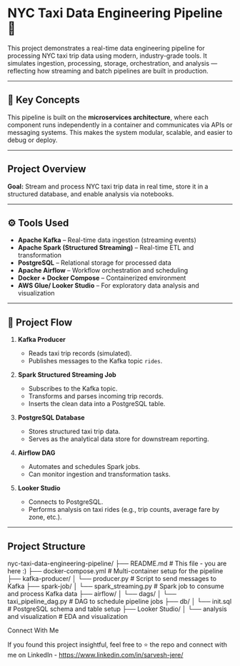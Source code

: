 # NYC Taxi Data Engineering Pipeline 🚖

This project demonstrates a real-time data engineering pipeline for processing NYC taxi trip data using modern, industry-grade tools. It simulates ingestion, processing, storage, orchestration, and analysis — reflecting how streaming and batch pipelines are built in production.

---

## 📌 Key Concepts

This pipeline is built on the **microservices architecture**, where each component runs independently in a container and communicates via APIs or messaging systems. This makes the system modular, scalable, and easier to debug or deploy.

---

##  Project Overview

**Goal:** Stream and process NYC taxi trip data in real time, store it in a structured database, and enable analysis via notebooks.

---

## ⚙️ Tools Used

- **Apache Kafka** – Real-time data ingestion (streaming events)
- **Apache Spark (Structured Streaming)** – Real-time ETL and transformation
- **PostgreSQL** – Relational storage for processed data
- **Apache Airflow** – Workflow orchestration and scheduling
- **Docker + Docker Compose** – Containerized environment
- **AWS Glue/ Looker Studio** – For exploratory data analysis and visualization

---

## 🔄 Project Flow

1. **Kafka Producer**
   - Reads taxi trip records (simulated).
   - Publishes messages to the Kafka topic `rides`.

2. **Spark Structured Streaming Job**
   - Subscribes to the Kafka topic.
   - Transforms and parses incoming trip records.
   - Inserts the clean data into a PostgreSQL table.

3. **PostgreSQL Database**
   - Stores structured taxi trip data.
   - Serves as the analytical data store for downstream reporting.

4. **Airflow DAG**
   - Automates and schedules Spark jobs.
   - Can monitor ingestion and transformation tasks.

5. **Looker Studio**
   - Connects to PostgreSQL.
   - Performs analysis on taxi rides (e.g., trip counts, average fare by zone, etc.).

---

##  Project Structure

nyc-taxi-data-engineering-pipeline/
├── README.md # This file - you are here :)
├── docker-compose.yml # Multi-container setup for the pipeline
├── kafka-producer/
│ └── producer.py # Script to send messages to Kafka
├── spark-job/
│ └── spark_streaming.py # Spark job to consume and process Kafka data
├── airflow/
│ └── dags/
│ └── taxi_pipeline_dag.py # DAG to schedule pipeline jobs
├── db/
│ └── init.sql # PostgreSQL schema and table setup
├── Looker Studio/
│ └── analysis and visualization  # EDA and visualization


Connect With Me

If you found this project insightful, feel free to ⭐ the repo and connect with me on LinkedIn - https://www.linkedin.com/in/sarvesh-jere/
